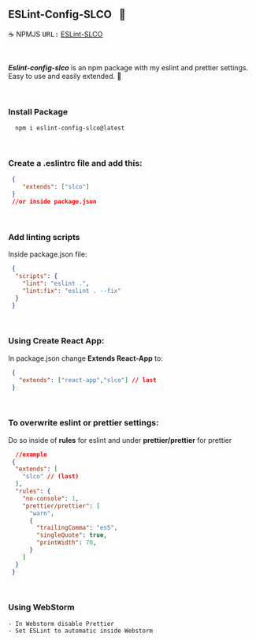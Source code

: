 ## ESLint-Config-SLCO &nbsp; :page_with_curl:

:coffee: NPMJS <kbd>URL:</kbd>  <a href="https://www.npmjs.com/package/eslint-config-slco" title="SLCO" target="_blank">ESLint-SLCO</a> 

<br />

___Eslint-config-slco___ is an npm package with my eslint and prettier settings.  Easy to use and easily extended. :beer:

<br />

### Install Package

```text
  npm i eslint-config-slco@latest
```
<br />

### Create a .eslintrc file and add this:

```json
 {
    "extends": ["slco"]
 }
 //or inside package.json
```
<br />

### Add linting scripts

Inside package.json file:

```json
 {
  "scripts": {
    "lint": "eslint .",
    "lint:fix": "eslint . --fix"
  }
 }
```

<br />

### Using Create React App:

In package.json change **Extends React-App** to:

```json
 {
   "extends": ["react-app","slco"] // last
 }
```


<br />

### To overwrite __eslint__ or __prettier__ settings:

Do so inside of **rules** for eslint and under **prettier/prettier** for prettier

```json
  //example  
 {
  "extends": [
    "slco" // (last)
  ],
  "rules": {
    "no-console": 1,
    "prettier/prettier": [
      "warn",
      {
        "trailingComma": "es5",
        "singleQuote": true,
        "printWidth": 70,
      }
    ]
  }
 }
```

<br />

### Using WebStorm

```text
- In Webstorm disable Prettier
- Set ESLint to automatic inside Webstorm
```













